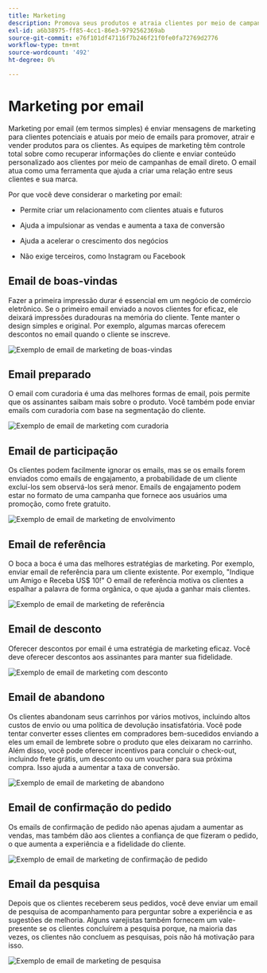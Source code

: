 ```yaml
---
title: Marketing
description: Promova seus produtos e atraia clientes por meio de campanhas de marketing de comércio eletrônico.
exl-id: a6b38975-ff85-4cc1-86e3-9792562369ab
source-git-commit: e76f101df47116f7b246f21f0fe0fa72769d2776
workflow-type: tm+mt
source-wordcount: '492'
ht-degree: 0%

---
```


# Marketing por email

Marketing por email (em termos simples) é enviar mensagens de marketing para clientes potenciais e atuais por meio de emails para promover, atrair e vender produtos para os clientes. As equipes de marketing têm controle total sobre como recuperar informações do cliente e enviar conteúdo personalizado aos clientes por meio de campanhas de email direto. O email atua como uma ferramenta que ajuda a criar uma relação entre seus clientes e sua marca.

Por que você deve considerar o marketing por email:

- Permite criar um relacionamento com clientes atuais e futuros

- Ajuda a impulsionar as vendas e aumenta a taxa de conversão

- Ajuda a acelerar o crescimento dos negócios

- Não exige terceiros, como Instagram ou Facebook

## Email de boas-vindas

Fazer a primeira impressão durar é essencial em um negócio de comércio eletrônico. Se o primeiro email enviado a novos clientes for eficaz, ele deixará impressões duradouras na memória do cliente. Tente manter o design simples e original. Por exemplo, algumas marcas oferecem descontos no email quando o cliente se inscreve.

![Exemplo de email de marketing de boas-vindas](../../assets/playbooks/marketing-email-welcome.png)

## Email preparado

O email com curadoria é uma das melhores formas de email, pois permite que os assinantes saibam mais sobre o produto. Você também pode enviar emails com curadoria com base na segmentação do cliente.

![Exemplo de email de marketing com curadoria](../../assets/playbooks/marketing-email-curated.png)

## Email de participação

Os clientes podem facilmente ignorar os emails, mas se os emails forem enviados como emails de engajamento, a probabilidade de um cliente excluí-los sem observá-los será menor. Emails de engajamento podem estar no formato de uma campanha que fornece aos usuários uma promoção, como frete gratuito.

![Exemplo de email de marketing de envolvimento](../../assets/playbooks/marketing-email-engagement.png)

## Email de referência

O boca a boca é uma das melhores estratégias de marketing. Por exemplo, enviar email de referência para um cliente existente. Por exemplo, &quot;Indique um Amigo e Receba US$ 10!&quot; O email de referência motiva os clientes a espalhar a palavra de forma orgânica, o que ajuda a ganhar mais clientes.

![Exemplo de email de marketing de referência](../../assets/playbooks/marketing-email-referral.png)

## Email de desconto

Oferecer descontos por email é uma estratégia de marketing eficaz. Você deve oferecer descontos aos assinantes para manter sua fidelidade.

![Exemplo de email de marketing com desconto](../../assets/playbooks/marketing-email-discount.png)

## Email de abandono

Os clientes abandonam seus carrinhos por vários motivos, incluindo altos custos de envio ou uma política de devolução insatisfatória. Você pode tentar converter esses clientes em compradores bem-sucedidos enviando a eles um email de lembrete sobre o produto que eles deixaram no carrinho. Além disso, você pode oferecer incentivos para concluir o check-out, incluindo frete grátis, um desconto ou um voucher para sua próxima compra. Isso ajuda a aumentar a taxa de conversão.

![Exemplo de email de marketing de abandono](../../assets/playbooks/marketing-email-abandon.png)

## Email de confirmação do pedido

Os emails de confirmação de pedido não apenas ajudam a aumentar as vendas, mas também dão aos clientes a confiança de que fizeram o pedido, o que aumenta a experiência e a fidelidade do cliente.

![Exemplo de email de marketing de confirmação de pedido](../../assets/playbooks/marketing-email-order-confirmation.png)

## Email da pesquisa

Depois que os clientes receberem seus pedidos, você deve enviar um email de pesquisa de acompanhamento para perguntar sobre a experiência e as sugestões de melhoria. Alguns varejistas também fornecem um vale-presente se os clientes concluírem a pesquisa porque, na maioria das vezes, os clientes não concluem as pesquisas, pois não há motivação para isso.

![Exemplo de email de marketing de pesquisa](../../assets/playbooks/marketing-email-survey.png)
